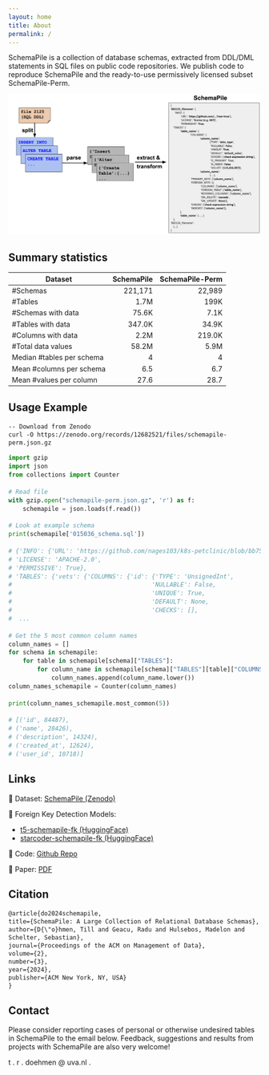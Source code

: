 ```yaml
---
layout: home
title: About
permalink: /
---
```


SchemaPile is a collection of database schemas, extracted from DDL/DML statements in SQL files on public code repositories. 
We publish code to reproduce SchemaPile and the ready-to-use permissively licensed subset SchemaPile-Perm. 

<img src="assets/schemapile_format_wide.png" height="auto" width="750">

## Summary statistics

| Dataset                   | SchemaPile | SchemaPile-Perm |
|---------------------------|-----------:|----------------:|
| #Schemas                  |    221,171 |          22,989 |
| #Tables                   |       1.7M |            199K |
| #Schemas with data        |      75.6K |            7.1K |
| #Tables with data         |     347.0K |           34.9K |
| #Columns with data        |       2.2M |          219.0K |
| #Total data values        |      58.2M |            5.9M |
| Median #tables per schema |          4 |               4 |
| Mean #columns per schema  |        6.5 |             6.7 |
| Mean #values per column   |       27.6 |            28.7 |

## Usage Example

```shell
-- Download from Zenodo
curl -O https://zenodo.org/records/12682521/files/schemapile-perm.json.gz
```

```python
import gzip
import json
from collections import Counter

# Read file
with gzip.open("schemapile-perm.json.gz", 'r') as f:
    schemapile = json.loads(f.read())

# Look at example schema
print(schemapile['015036_schema.sql'])

# {'INFO': {'URL': 'https://github.com/nages103/k8s-petclinic/blob/bb75e895591...
# 'LICENSE': 'APACHE-2.0',
# 'PERMISSIVE': True},
# 'TABLES': {'vets': {'COLUMNS': {'id': {'TYPE': 'UnsignedInt',
#                                       'NULLABLE': False,
#                                       'UNIQUE': True,
#                                       'DEFAULT': None,
#                                       'CHECKS': [],
#  ...

# Get the 5 most common column names
column_names = []
for schema in schemapile:
    for table in schemapile[schema]["TABLES"]:
        for column_name in schemapile[schema]["TABLES"][table]["COLUMNS"]:
            column_names.append(column_name.lower())
column_names_schemapile = Counter(column_names)

print(column_names_schemapile.most_common(5))

# [('id', 84487),
# ('name', 28426),
# ('description', 14324),
# ('created_at', 12624),
# ('user_id', 10718)]
```

## Links

💾 Dataset: [SchemaPile (Zenodo)](https://zenodo.org/records/12682521)

🤗 Foreign Key Detection Models: 

- [t5-schemapile-fk (HuggingFace)](https://huggingface.co/tdoehmen/t5-schemapile-fk)
- [starcoder-schemapile-fk (HuggingFace)](https://huggingface.co/tdoehmen/starcoder-schemapile-fk)

📄 Code: [Github Repo](https://github.com/amsterdata/schemapile/)

📝 Paper: [PDF](assets/SchemaPile.pdf)

## Citation
```
@article{do2024schemapile,
title={SchemaPile: A Large Collection of Relational Database Schemas},
author={D{\"o}hmen, Till and Geacu, Radu and Hulsebos, Madelon and Schelter, Sebastian},
journal={Proceedings of the ACM on Management of Data},
volume={2},
number={3},
year={2024},
publisher={ACM New York, NY, USA}
}
```

## Contact 
Please consider reporting cases of personal or otherwise undesired tables in SchemaPile to the email below. Feedback, suggestions and results from projects with SchemaPile are also very welcome!

t . r . doehmen @ uva.nl .
